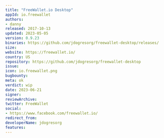 ```yaml
---
title: "FreeWallet.io Desktop"
appId: io.freewallet
authors:
- danny
released: 2017-10-13
updated: 2023-05-05
version: 0.9.23
binaries: https://github.com/jdogresorg/freewallet-desktop/releases/
size: 
website: https://freewallet.io/
country: US
repository: https://github.com/jdogresorg/freewallet-desktop
issue: 
icon: io.freewallet.png
bugbounty: 
meta: ok
verdict: wip 
date: 2023-06-21
signer: 
reviewArchive: 
twitter: FreeWallet
social:
- https://www.facebook.com/freewallet.io/
redirect_from:
developerName: jdogresorg
features:
--- 
```

